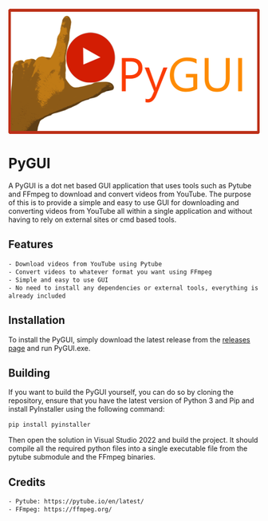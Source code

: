 <div align="center">
  <p>
    <img src="images/pytubelogotext.png" width="512" height="251" alt="pygui logo" />
  </p>
</div>

# PyGUI

A PyGUI is a dot net based GUI application that uses tools such as Pytube and FFmpeg to download and convert videos from YouTube. The purpose of this is to provide a simple and easy to use GUI for downloading and converting videos from YouTube all within a single application and without having to rely on external sites or cmd based tools.

## Features

	- Download videos from YouTube using Pytube
	- Convert videos to whatever format you want using FFmpeg
	- Simple and easy to use GUI
	- No need to install any dependencies or external tools, everything is already included

## Installation

To install the PyGUI, simply download the latest release from the [releases page](https://github.com/Mageh533/PyGUI/releases) and run PyGUI.exe.

## Building

If you want to build the PyGUI yourself, you can do so by cloning the repository, ensure that you have the latest version of Python 3 and Pip and install PyInstaller using the following command:

```bash
pip install pyinstaller
```

Then open the solution in Visual Studio 2022 and build the project. It should compile all the required python files into a single executable file from the pytube submodule and the FFmpeg binaries.

## Credits

	- Pytube: https://pytube.io/en/latest/
	- FFmpeg: https://ffmpeg.org/
